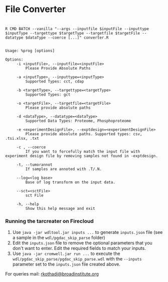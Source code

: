 #
# File Converter
#

```
R CMD BATCH --vanilla "--args --inputfile $inputFile --inputtype $inputType --targettype $targetType --targetfile $targetFile --datatype $dataType --coerce [...]" converter.R


Usage: %prog [options]

Options:
     -i <inputFile>, --inputfile=<inputFile>
         Please Provide Absolute Paths

     -a <inputType>, --inputtype=<inputType>
         Supported Types: cct, cdap

     -b <targetType>, --targettype=<targetType>
         Supported Types: gct

     -o <targetFile>, --targetfile=<targetFile>
         Please provide absolute paths

     -d <dataType>, --datatype=<dataType>
         Supported Data Types: Proteome, Phosphoproteome

     -e <experimentDesignFile>, --exptdesign=<experimentDesignFile>
         Please provide absolute paths. Supported types: csv, .tsi.xlsx, .txt

     -c , --coerce
         If you want to forcefully match the input file with experiment design file by removing samples not found in -exptdesign.

     -t, --tumorannot
         If samples are annoted with .T/.N.

     --log=<log base>
         Base of log transform on the input data.

     --sct=<sctFile>
         sct File

     -h, --help
         Show this help message and exit
```

### Running the tarcreater on Firecloud

1. Use `java -jar wdltool.jar inputs ...` to generate `inputs.json` file (see a sample in the `wdl/pgdac_skip_parse` folder)
2. Edit the `inputs.json` file to remove the optional parameters that you don't want to enter. Edit the required fields to match your inputs.
3. Use `java -jar cromwell.jar run ...` to execute the `wdl/pgdac_skip_parse/pgdac_skip_parse.wdl` with the `--inputs` parameter set to the `inputs.json` file created above.

For queries mail:
rkothadi@broadinstitute.org
